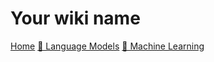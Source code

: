 # Your wiki name

[Home](index.md)
[📖 Language Models](https://www.thelmbook.com)
[📖 Machine Learning](https://www.themlbook.com)
